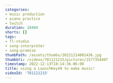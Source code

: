 ```yaml
---
categories:
- music production
- piano practice
- twitch
duration: 18404
shorts: []
tags:
- fl-studio
- song-interpreter
- song-promise
thumbPath: /assets/thumbs/20221214001436.jpg
thumbUri: /videos/781121215/pictures/1577354407
timestamp: 2022-12-13T18:14:36-06:00
title: using a LaunchKey49 to make music!
videoId: '781121215'
---
```

